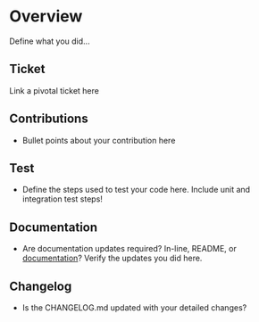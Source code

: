 # Overview

Define what you did...

## Ticket

Link a pivotal ticket here

## Contributions

- Bullet points about your contribution here

## Test

- Define the steps used to test your code here. Include unit and integration test steps!

## Documentation

- Are documentation updates required? In-line, README, or [documentation](https://github.com/BciPy/bcipy.github.io)? Verify the updates you did here.

## Changelog

- Is the CHANGELOG.md updated with your detailed changes?
